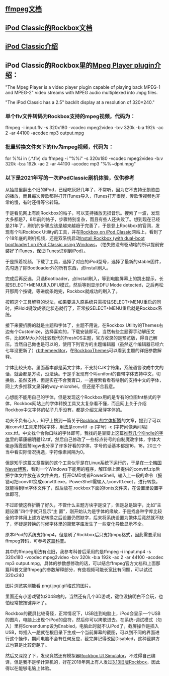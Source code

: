 ## [ffmpeg文档](https://ffmpeg.org/ffmpeg.html)
## [iPod Classic的Rockbox文档](https://download.rockbox.org/release/3.15/rockbox-ipod6g-3.15.pdf)
## [iPod Classic介绍](https://en.wikipedia.org/wiki/IPod_classic)


## iPod Classic的Rockbox里的[Mpeg Player plugin介绍](https://www.rockbox.org/wiki/PluginMpegplayer)：

  "The Mpeg Player is a video player plugin capable of playing back MPEG-1 and MPEG-2"
video streams with MPEG audio multiplexed into .mpg files.

   "The iPod Classic has a 2.5" backlit display at a resolution of 320×240."


### 单个flv文件转码为Rockbox支持的mpeg视频，代码为：
  ffmpeg -i input.flv -s 320x180 -vcodec mpeg2video -b:v 320k -b:a 192k -ac 2 -ar 44100 -acodec mp3 output.mpg 

### 批量转换文件夹下的flv为mpeg视频，代码为：
  for %%i in (.\*.flv) do ffmpeg -i "%%i" -s 320x180 -vcodec mpeg2video -b:v 320k -b:a 192k -ac 2 -ar 44100 -acodec mp3 "%%~dpni.mpg"

### 以下是2021年写的一次iPodClassic刷机体验，仅供参考

  从抽屉里翻出个旧的iPod，已经吃灰好几年了，不常听，因为它不支持无损歌曲的播放，而且每次传歌都得打开iTunes导入，iTunes打开很慢，传歌传视频也非常的慢，有时还得等它转码。

  于是看见网上有刷Rockbox的帖子，可以支持播放无损音乐。搜索了一波，发现大多都是7，8年前的帖子，步骤特别复杂，而且有些人还失败了。想到现在已经是21年了，刷机的步骤应该是越来越趋于完善了，于是登上Rockbox的官网，发现有个叫Rockbox Utility的工具，并在[Rockbox on iPod Classic](https://files.freemyipod.org/~user890104/bootloader-ipodclassic.html)网站上，看到了个18年底的刷机视频，还是双系统启动[Install Rockbox (with dual-boot bootloader) on iPod Classic using Windows](https://www.youtube.com/watch?v=e1BMqDyIGNU)，（怕失败没有驱动啥的所以提前安装好了iTunes，保证iTunes识别到iPod）。

  于是照着视频，下载了工具，选择了对应的iPod型号，选择了最新的stable固件，先勾选了除Bootloader外的所有东西，点Install刷入。

  完成后再反选，只选Bootloader，点Install刷入，等到电脑屏幕上的跳出提示，长按SELECT+MENU进入DFU模式，然后等到显示DFU Mode detected，之后再松开那两个按键，等进度条跑完，Rockbox就成功的刷入了。

  按照这个工具解释的说法，如果要进入原系统只需按住SELECT+MENU重启的同时，把Hold键改成锁定状态就行了，正常按SELECT+MENU重启就是Rockbox系统。

  接下来要折腾的就是主题和字体了，主题不用说，在Rockbox Utility的Themes右边有个Customize，选择喜欢的，下载安装即可。当然有些主题得手动解压文件，比如6M大小的比较现代的FreshOS主题，官方收录的是预览版，得自己解压。当然自己做也是可以的，使用下列官方的主题编辑器（虽然这个编辑器已经六七年没更新了）[rbthemeeditor](https://www.file-upload.net/download-14086491/rbthemeeditor.exe.html)，在[RockboxThemes](https://www.rockbox.org/wiki/RockboxThemes)可以看到主题的详细参数解释。

  字体比较头疼，里面基本都是英文字体，不支持CJK字符集，系统语言改成中文的话，就会都是方块，没法读。于是乎发现有个叫unifont的自带字体支持中文，切换后，虽然支持，但是实在不合我胃口，一通搜索看看有啥别的支持中文的字体，网上大多推荐文泉驿的wqy-microhei，但还是不合我意。

  心想能不能用自己的字体，但是发现这个Rockbox用的是专有的位图fnt格式的字体，Rockbox网站上的字体转换工具又太复杂看不懂，而且网上关于介绍Rockbox中文字体的帖子几乎没有，都是介绍文泉驿字体的。

  功夫不负有心人，知乎上搜到一篇关于[Rockbox 的字体折腾](https://zhuanlan.zhihu.com/p/70392435)的文章，提到了可以用convttf工具来转换字体，用法是convttf -p [字号] -c [字符间像素间隔] xxx.ttf。中文找个合你口味的字体即可，我找的是豆瓣上这篇[推荐几个Kindle的字体](https://www.douban.com/note/269330253/)里的華康細明體12.ttf，然后自己修改了一些标点符号的自制魔改字体，字体大佬@落霞孤鹜lxgw也分享了许多好看的字体，字号的话基本都是16，18，20三个当中看实际情况挑选，字符像素间隔为0。

  但是知乎这篇文章提到的这个工具似乎是在Linux系统下运行的，于是在[一个韩国Naver博客](https://blog.naver.com/clove7802/221225440257)，看到一个Windows下能用的程序，解压缩上面提供的convttf.zip后把字体文件放在该文件夹内，打开CMD或者PowerShell，输入上一段的命令（报错可把convttf换成convttf.exe，PowerShell需输入.\convttf.exe），进行转换，就能得到fnt字体文件了，然后放在.rockbox下面的fonts文件夹，在设置里设置字体即可。

  不过即使这样折腾了好久，不管什么主题方块字是没了，但是总是缺字，比如“主题设置”四个字就只显示“主 置”，刚开始认为是字体的缘故，于是找各种字库比较全的字体用上述方法转换之后设置仍然缺字，后来将系统设置为繁体后竟然就不缺了，怀疑是转换的时候字体里的简繁字库发生了一些变化导致显示不全。

  原本iPod的系统支持mp4，但是刷了Rockbox后只支持mpg格式，因此需要采用ffmpeg转码，可参考[这篇科普](https://www.rockbox.org/wiki/PluginMpegplayer)。

  其中的ffmpeg用法有点旧，我参考科普后采用的是ffmpeg -i input.mp4 -s 320x180 -vcodec mpeg2video -b:v 320k -b:a 192k -ac 2 -ar 44100 -acodec mp3 output.mpg，具体的参数想修改的话，可以结合ffmpeg官方文档和上面那篇科普文里ffmpeg的参数解释部分，有些视频可能长宽比有问题，可以试试320x240

  图片浏览实测能看.png/.jpg/.gif格式的图片。

  里面还有小游戏譬如2048啥的，当然还有几个3D游戏，键位没搞明白不会玩，也怕经常按按键弄坏了。

  Rockbox的截屏比较奇怪，正常情况下，USB连到电脑上，iPod会显示一个USB的图片，电脑上出现个iPod的盘符，然后你可以拷歌进去。在系统-调试模式（勿入）里将Screendump设为Enabled，电脑此时就不认iPod了，截屏操作是插入USB，每插入一趟就在根目录下生成一个当前屏幕的截图，可以到不同的界面进行这个操作，期间电脑不会有任何反应，截完屏记得改回Disabled，这种截屏方式也算是比较奇葩了。

  然后又深挖了下，发现竟然还有模拟器[Rockbox UI Simulator](https://www.rockbox.org/wiki/UiSimulator)，不过得自己编译，但是我不是学计算机的，好在2018年网上有人发过[3.13旧版Rockbox](http://rasher.dk/rockbox/simulator/)，因此得以在能够电脑上体验。
